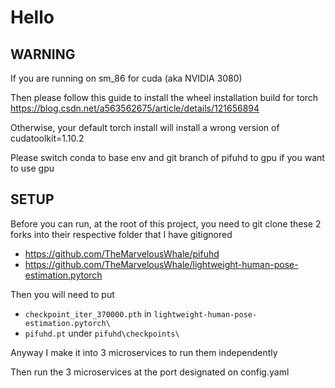 # Hello 

## WARNING
If you are running on sm_86 for cuda (aka NVIDIA 3080)

Then please follow this guide to install the wheel installation build for torch https://blog.csdn.net/a563562675/article/details/121656894

Otherwise, your default torch install will install a wrong version of cudatoolkit=1.10.2

Please switch conda to base env and git branch of pifuhd to gpu if you want to use gpu

## SETUP

Before you can run, at the root of this project, you need to git clone these 2 forks into their respective folder that I have gitignored

* https://github.com/TheMarvelousWhale/pifuhd
* https://github.com/TheMarvelousWhale/lightweight-human-pose-estimation.pytorch

Then you will need to put 
* `checkpoint_iter_370000.pth` in `lightweight-human-pose-estimation.pytorch\`
* `pifuhd.pt` under `pifuhd\checkpoints\` 

Anyway I make it into 3 microservices to run them independently

Then run the 3 microservices at the port designated on config.yaml

